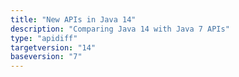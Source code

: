 ```yaml
---
title: "New APIs in Java 14"
description: "Comparing Java 14 with Java 7 APIs"
type: "apidiff"
targetversion: "14"
baseversion: "7"
---
```

